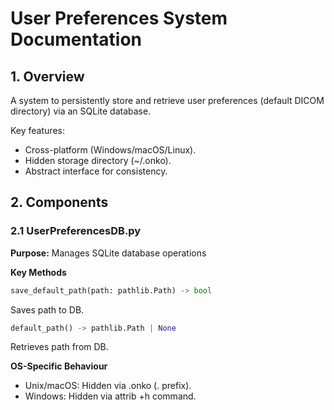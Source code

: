 # User Preferences System Documentation

## 1. Overview

A system to persistently store and retrieve user preferences (default DICOM directory) via an SQLite database.

Key features:
 - Cross-platform (Windows/macOS/Linux).
 - Hidden storage directory (~/.onko).
 - Abstract interface for consistency.

## 2. Components

### 2.1 UserPreferencesDB.py

**Purpose:** Manages SQLite database operations

**Key Methods**
```python
save_default_path(path: pathlib.Path) -> bool
```
Saves path to DB.

```python
default_path() -> pathlib.Path | None
```
Retrieves path from DB.

**OS-Specific Behaviour**
 - Unix/macOS: Hidden via .onko (. prefix).
 - Windows: Hidden via attrib +h command.
